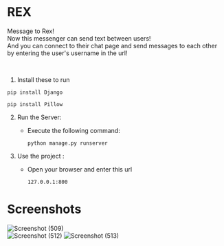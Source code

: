 # REX

<p>Message to Rex! <br>
Now this messenger can send text between users! <br>
And you can connect to their chat page and send messages to each other by entering the user's username in the url!</p>
<br>

1. Install these to run <br>
  ```
  pip install Django
  ```
```
pip install Pillow
```
2. Run the Server:
   - Execute the following command:
     ```
     python manage.py runserver
     ```
     
3. Use the project :
   - Open your browser and enter this url
     ```
     127.0.0.1:800
     ```
# Screenshots
![Screenshot (509)](https://github.com/aliasgharfathikhah/Messenger-Rex/assets/114841573/f199de8e-05af-4c7f-8628-7bea07993817) <br>
![Screenshot (512)](https://github.com/aliasgharfathikhah/Messenger-Rex/assets/114841573/309eda89-e301-4cd5-816a-55edb2a4d508)
![Screenshot (513)](https://github.com/aliasgharfathikhah/Messenger-Rex/assets/114841573/0ff23340-22e9-4e16-89e6-4252bdac8fd7)
